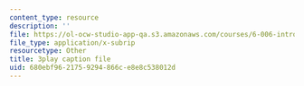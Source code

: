 ```yaml
---
content_type: resource
description: ''
file: https://ol-ocw-studio-app-qa.s3.amazonaws.com/courses/6-006-introduction-to-algorithms-fall-2011/680ebf9621759294866ce8e8c538012d_PptQgy89cN8.srt
file_type: application/x-subrip
resourcetype: Other
title: 3play caption file
uid: 680ebf96-2175-9294-866c-e8e8c538012d
---
```

